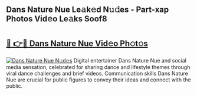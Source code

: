 ## Dans Nature Nue Le𝚊k𝚎d N𝚞𝚍es - Part-xap Photos Vid𝚎o Le𝚊ks Soof8

# <h2><a href="http://fb08ng4.evod.top/?m=Dans+Nature+Nue">🔗 👉🔴 Dans Nature Nue Vid𝚎o Ph𝚘t𝚘s</a></h2>

[![Dans Nature Nue N𝚞d𝚎s](https://i.imgur.com/8V9OHl7.gif)](http://fb08ng4.evod.top/?m=Dans+Nature+Nue)
Digital entertainer Dans Nature Nue and social media sensation, celebrated for sharing dance and lifestyle themes through viral dance challenges and brief videos. Communication skills Dans Nature Nue are crucial for public figures to convey their ideas and connect with the public. 
